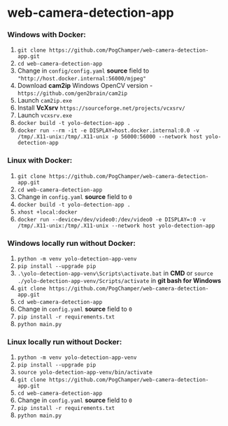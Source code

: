 # web-camera-detection-app
### Windows with Docker:
1. ```git clone https://github.com/PogChamper/web-camera-detection-app.git```
2. ```cd web-camera-detection-app```
3. Change in ```config/config.yaml``` **source** field to ```"http://host.docker.internal:56000/mjpeg"```
4. Download **cam2ip** Windows OpenCV version - ```https://github.com/gen2brain/cam2ip```
5. Launch ```cam2ip.exe```
6. Install **VcXsrv** ```https://sourceforge.net/projects/vcxsrv/```
7. Launch ```vcxsrv.exe```
8. ```docker build -t yolo-detection-app .```
9. ```docker run --rm -it -e DISPLAY=host.docker.internal:0.0 -v /tmp/.X11-unix:/tmp/.X11-unix -p 56000:56000 --network host yolo-detection-app```


### Linux with Docker:
1. ```git clone https://github.com/PogChamper/web-camera-detection-app.git```
2. ```cd web-camera-detection-app```
3. Change in ```config.yaml``` **source** field to ```0```
4. ```docker build -t yolo-detection-app .```
5. ```xhost +local:docker```
6. ```docker run --device=/dev/video0:/dev/video0 -e DISPLAY=:0 -v /tmp/.X11-unix:/tmp/.X11-unix --network host yolo-detection-app```

###  Windows locally run without Docker:
1. ```python -m venv yolo-detection-app-venv```
2. ```pip install --upgrade pip```
3. ```.\yolo-detection-app-venv\Scripts\activate.bat``` in **CMD** or  ```source ./yolo-detection-app-venv/Scripts/activate``` in **git bash for Windows**
4. ```git clone https://github.com/PogChamper/web-camera-detection-app.git```
5. ```cd web-camera-detection-app```
6. Change in ```config.yaml``` **source** field to ```0```
7. ```pip install -r requirements.txt```
8. ```python main.py```

###  Linux locally run without Docker:
1. ```python -m venv yolo-detection-app-venv```
2. ```pip install --upgrade pip```
3. ```source yolo-detection-app-venv/bin/activate```
4. ```git clone https://github.com/PogChamper/web-camera-detection-app.git```
5. ```cd web-camera-detection-app```
6. Change in ```config.yaml``` **source** field to ```0```
7. ```pip install -r requirements.txt```
8. ```python main.py```